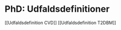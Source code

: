 # PhD: Udfaldsdefinitioner
[[Udfaldsdefinition CVD]]
[[Udfaldsdefinition T2DBM]]

<!-- {BearID:D32434C7-2B34-4130-B0B7-84829D69629B-42250-000052C3B3AFD554} -->
